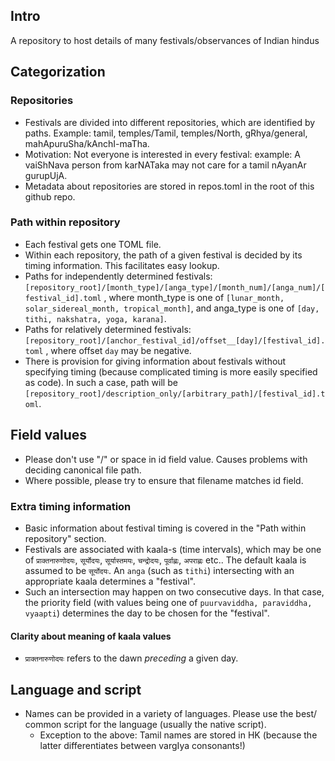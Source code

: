 ## Intro
A repository to host details of many festivals/observances of Indian hindus

## Categorization
### Repositories
- Festivals are divided into different repositories, which are identified by paths. Example: tamil, temples/Tamil, temples/North, gRhya/general, mahApuruSha/kAnchI-maTha.
- Motivation: Not everyone is interested in every festival: example: A vaiShNava person from karNATaka may not care for a tamil nAyanAr gurupUjA. 
- Metadata about repositories are stored in repos.toml in the root of this github repo.

### Path within repository
- Each festival gets one TOML file.
- Within each repository, the path of a given festival is decided by its timing information. This facilitates easy lookup.
- Paths for independently determined festivals: `[repository_root]/[month_type]/[anga_type]/[month_num]/[anga_num]/[festival_id].toml` , where month_type is one of `[lunar_month, solar_sidereal_month, tropical_month]`, and anga_type is one of `[day, tithi, nakshatra, yoga, karana]`.
- Paths for relatively determined festivals: `[repository_root]/[anchor_festival_id]/offset__[day]/[festival_id].toml` , where offset `day` may be negative.
- There is provision for giving information about festivals without specifying timing (because complicated timing is more easily specified as code). In such a case, path will be `[repository_root]/description_only/[arbitrary_path]/[festival_id].toml`.

## Field values
- Please don't use "/" or space in id field value. Causes problems with deciding canonical file path.
- Where possible, please try to ensure that filename matches id field.

### Extra timing information
- Basic information about festival timing is covered in the "Path within repository" section.
- Festivals are associated with kaala-s (time intervals), which may be one of `प्राक्तनारुणोदयः`, `सूर्योदयः`, `सूर्यास्तमयः`, `चन्द्रोदयः`, `पूर्वाह्णः`, `अपराह्णः` etc.. The default kaala is assumed to be `सूर्योदयः`. An `anga` (such as `tithi`) intersecting with an appropriate kaala determines a "festival".
- Such an intersection may happen on two consecutive days. In that case, the priority field (with values being one of `puurvaviddha, paraviddha, vyaapti`) determines the day to be chosen for the "festival".

#### Clarity about meaning of kaala values
- `प्राक्तनारुणोदयः` refers to the dawn _preceding_ a given day.

## Language and script
- Names can be provided in a variety of languages. Please use the best/ common script for the language (usually the native script). 
  - Exception to the above: Tamil names are stored in HK (because the latter differentiates between vargIya consonants!)
